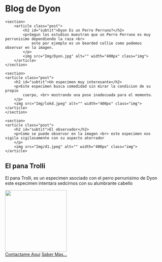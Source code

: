 <!DOCTYPE html>
<html >
<head>
    <link rel="stylesheet" href="dyon.css">
    <title>Blog de Dyon</title>
</head>
<body id="fondo">
    <h1 id="titulo">Blog de Dyon</h1>

    <section>
        <article class="post">
            <h2 id="subtit">Dyon Es un Perro Perruno?</h2>
            <p>Segun los estudios muestran que un Perro Perruno es muy perrunisimo dependiendo la raza <br>
                este por ejemplo es un bearded collie como podemos observar en la imagen.
            </p>
            <img src="Img/Dyon.jpg" alt="" width="400px" class="img">
        </article>
    </section>

    <section>
    <article class="post">
        <h2 id="subtit">Un especimen muy interesante</h2>
        <p>Este especimen busca comodidad sin mirar la condicion de su propio 
            cuerpo, <br> mostrando una pose inadecuada para el momento.
        </p>
        <img src="Img/lokd.jpeg" alt="" width="400px" class="img">
    </article>
    </section>

    <section>
    <article class="post">
        <h2 id="subtit">El observador</h2>
        <p>Como se puede observar en la imagen <br> este especimen nos vigila sigilosamente con su aspecto aterrador
        </p>
        <img src="Img/d1.jpeg" alt="" width="400px" class="img">
    </article>
</section> 

<section>
    <article class="post">
        <h2 id="subtit">El pana Trolli</h2>
        <p>El pana Trolli, es un especimen asociado con el perro perrunisimo de Dyon <br> este especimen intentara sedcirnos con su alumbrante cabello
        </p>
        <img src="Img/Troll.jpeg" alt="" width="200px" class="img">
    </article>
</section>

<footer id="footer">
    <a href="Sweetookr3@gmail.com">Contactame Aqui</a>
    <a href="blogd2.html">Saber Mas...</a>
</footer>

</body>
</html>
